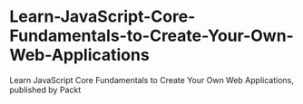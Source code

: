 # Learn-JavaScript-Core-Fundamentals-to-Create-Your-Own-Web-Applications
Learn JavaScript Core Fundamentals to Create Your Own Web Applications, published by Packt
